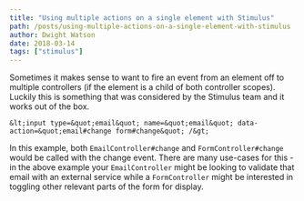 ```yaml
---
title: "Using multiple actions on a single element with Stimulus"
path: /posts/using-multiple-actions-on-a-single-element-with-stimulus
author: Dwight Watson
date: 2018-03-14
tags: ["stimulus"]
---
```


Sometimes it makes sense to want to fire an event from an element off to multiple controllers (if the element is a child of both controller scopes). Luckily this is something that was considered by the Stimulus team and it works out of the box.

```
&lt;input type=&quot;email&quot; name=&quot;email&quot; data-action=&quot;email#change form#change&quot; /&gt;
```

In this example, both `EmailController#change` and `FormController#change` would be called with the change event. There are many use-cases for this - in the above example your `EmailController` might be looking to validate that email with an external service while a `FormController` might be interested in toggling other relevant parts of the form for display.
